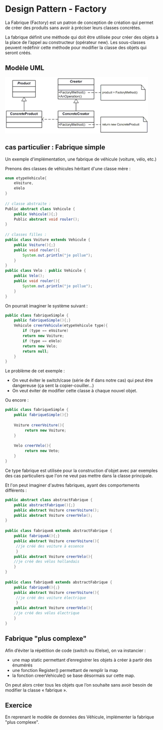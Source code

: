 # Design Pattern - Factory

La Fabrique (Factory) est un patron de conception de création qui permet de créer des produits sans avoir à préciser leurs classes concrètes.

La fabrique définit une méthode qui doit être utilisée pour créer des objets à la place de l’appel au constructeur (opérateur new). Les sous-classes peuvent redéfinir cette méthode pour modifier la classe des objets qui seront créés.

## Modèle UML

![Alt text](./img/designPattern_Factory.gif) 

## cas particulier : Fabrique simple

Un exemple d'implémentation, une fabrique de véhicule (voiture, vélo, etc.)

Prenons des classes de véhicules héritant d'une classe mère :

```java
enum etypeVehicule{
    eVoiture,
    eVelo
}

// classe abstraite :
Public abstract class Vehicule {
    public Vehicule(){;}
    Public abstract void rouler();
}

// classes filles :
public class Voiture extends Vehicule {
    public Voiture(){;}
    public void rouler(){
    	System.out.println("je pollue");
    }
}
public class Velo : public Vehicule {
    public Velo();
    public void rouler(){
    	System.out.println("je pollue");
    }
}

``` 

On pourrait imaginer le système suivant :

```java
public class fabriqueSimple {
    public fabriqueSimple(){;}
    Vehicule creerVehicule(etypeVehicule type){
    	if (type == eVoiture)
		return new Voiture;
    	if (type == eVelo)
		return new Velo;
    	return null;
	}
}

``` 
Le problème de cet exemple : 

* On veut éviter le switch/case (série de if dans notre cas) qui peut être dangereuse (ça sent la copier-couiller…)
* On veut éviter de modifier cette classe à chaque nouvel objet.

Ou encore :

```java
public class fabriqueSimple {
    public fabriqueSimple(){}
    
    Voiture creerVoiture(){
    	 return new Voiture;
    }
	
    Velo creerVelo(){
    	 return new Veto;
    }
}

``` 

Ce type fabrique est utilisée pour la construction d'objet avec par exemples des cas particuliers que l'on ne veut pas mettre dans la classe principale.

Et l'on peut imaginer d'autres fabriques, ayant des comportements différents :

```java
public abstract class abstractFabrique {
    public abstractFabrique(){;}
    public abstract Voiture creerVoiture();
    public abstract Voiture creerVelo();
}

public class fabriqueA extends abstractFabrique {
    public fabriqueA(){;}
    public abstract Voiture creerVoiture(){
     //je créé des voiture à essence
     }
    public abstract Voiture creerVelo(){
    //je créé des vélos hollandais
    }
}

public class fabriqueB extends abstractFabrique {
    public fabriqueB(){;}
    public abstract Voiture creerVoiture(){
     //je créé des voiture électrique
     }
    public abstract Voiture creerVelo(){
    //je créé des vélos électrique
    }
}

``` 


## Fabrique "plus complexe"

Afin d’éviter la répétition de code (switch ou if/else), on va instancier :

* une map static permettant d’enregistrer les objets à créer à partir des énumérés
* une fonction Register() permettant de remplir la map 
* la fonction creerVehicule() se base désormais sur cette map.

On peut alors créer tous les objets que l’on souhaite sans avoir besoin de modifier la classe « fabrique ».

## Exercice

En reprenant le modèle de données des Véhicule, implémenter la fabrique "plus complexe".

